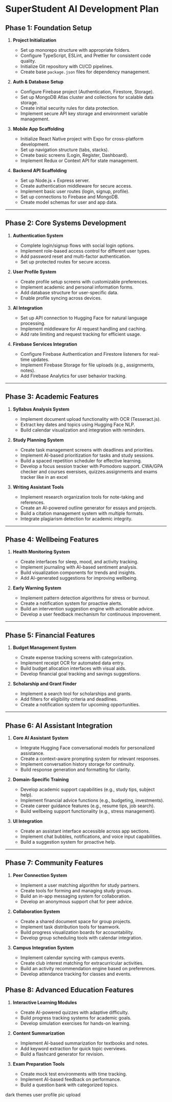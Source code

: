 # SuperStudent AI Development Plan

## Phase 1: Foundation Setup

1. **Project Initialization**
   - Set up monorepo structure with appropriate folders.
   - Configure TypeScript, ESLint, and Prettier for consistent code quality.
   - Initialize Git repository with CI/CD pipelines.
   - Create base `package.json` files for dependency management.

2. **Auth & Database Setup**
   - Configure Firebase project (Authentication, Firestore, Storage).
   - Set up MongoDB Atlas cluster and collections for scalable data storage.
   - Create initial security rules for data protection.
   - Implement secure API key storage and environment variable management.

3. **Mobile App Scaffolding**
   - Initialize React Native project with Expo for cross-platform development.
   - Set up navigation structure (tabs, stacks).
   - Create basic screens (Login, Register, Dashboard).
   - Implement Redux or Context API for state management.

4. **Backend API Scaffolding**
   - Set up Node.js + Express server.
   - Create authentication middleware for secure access.
   - Implement basic user routes (login, signup, profile).
   - Set up connections to Firebase and MongoDB.
   - Create model schemas for user and app data.

---

## Phase 2: Core Systems Development

1. **Authentication System**
   - Complete login/signup flows with social login options.
   - Implement role-based access control for different user types.
   - Add password reset and multi-factor authentication.
   - Set up protected routes for secure access.

2. **User Profile System**
   - Create profile setup screens with customizable preferences.
   - Implement academic and personal information forms.
   - Add database structure for user-specific data.
   - Enable profile syncing across devices.

3. **AI Integration**
   - Set up API connection to Hugging Face for natural language processing.
   - Implement middleware for AI request handling and caching.
   - Add rate limiting and request tracking for efficient usage.

4. **Firebase Services Integration**
   - Configure Firebase Authentication and Firestore listeners for real-time updates.
   - Implement Firebase Storage for file uploads (e.g., assignments, notes).
   - Add Firebase Analytics for user behavior tracking.

---

## Phase 3: Academic Features

1. **Syllabus Analysis System**
   - Implement document upload functionality with OCR (Tesseract.js).
   - Extract key dates and topics using Hugging Face NLP.
   - Build calendar visualization and integration with reminders.

2. **Study Planning System**
   - Create task management screens with deadlines and priorities.
   - Implement AI-based prioritization for tasks and study sessions.
   - Build a spaced repetition scheduler for effective learning.
   - Develop a focus session tracker with Pomodoro support.
   CWA/GPA checker and courses exersises, quizzes.assignments and exams tracker like in an excel

3. **Writing Assistant Tools**
   - Implement research organization tools for note-taking and references.
   - Create an AI-powered outline generator for essays and projects.
   - Build a citation management system with multiple formats.
   - Integrate plagiarism detection for academic integrity.

---

## Phase 4: Wellbeing Features

1. **Health Monitoring System**
   - Create interfaces for sleep, mood, and activity tracking.
   - Implement journaling with AI-based sentiment analysis.
   - Build visualization components for trends and insights.
   - Add AI-generated suggestions for improving wellbeing.

2. **Early Warning System**
   - Implement pattern detection algorithms for stress or burnout.
   - Create a notification system for proactive alerts.
   - Build an intervention suggestion engine with actionable advice.
   - Develop a user feedback mechanism for continuous improvement.

---

## Phase 5: Financial Features

1. **Budget Management System**
   - Create expense tracking screens with categorization.
   - Implement receipt OCR for automated data entry.
   - Build budget allocation interfaces with visual aids.
   - Develop financial goal tracking and savings suggestions.

2. **Scholarship and Grant Finder**
   - Implement a search tool for scholarships and grants.
   - Add filters for eligibility criteria and deadlines.
   - Create a notification system for upcoming opportunities.

---

## Phase 6: AI Assistant Integration

1. **Core AI Assistant System**
   - Integrate Hugging Face conversational models for personalized assistance.
   - Create a context-aware prompting system for relevant responses.
   - Implement conversation history storage for continuity.
   - Build response generation and formatting for clarity.

2. **Domain-Specific Training**
   - Develop academic support capabilities (e.g., study tips, subject help).
   - Implement financial advice functions (e.g., budgeting, investments).
   - Create career guidance features (e.g., resume tips, job search).
   - Build wellbeing support functionality (e.g., stress management).

3. **UI Integration**
   - Create an assistant interface accessible across app sections.
   - Implement chat bubbles, notifications, and voice input capabilities.
   - Build a suggestion system for proactive help.

---

## Phase 7: Community Features

1. **Peer Connection System**
   - Implement a user matching algorithm for study partners.
   - Create tools for forming and managing study groups.
   - Build an in-app messaging system for collaboration.
   - Develop an anonymous support chat for peer advice.

2. **Collaboration System**
   - Create a shared document space for group projects.
   - Implement task distribution tools for teamwork.
   - Build progress visualization boards for accountability.
   - Develop group scheduling tools with calendar integration.

3. **Campus Integration System**
   - Implement calendar syncing with campus events.
   - Create club interest matching for extracurricular activities.
   - Build an activity recommendation engine based on preferences.
   - Develop attendance tracking for classes and events.


## Phase 8: Advanced Education Features

1. **Interactive Learning Modules**
   - Create AI-powered quizzes with adaptive difficulty.
   - Build progress tracking systems for academic goals.
   - Develop simulation exercises for hands-on learning.

2. **Content Summarization**
   - Implement AI-based summarization for textbooks and notes.
   - Add keyword extraction for quick topic overviews.
   - Build a flashcard generator for revision.

3. **Exam Preparation Tools**
   - Create mock test environments with time tracking.
   - Implement AI-based feedback on performance.
   - Build a question bank with categorized topics.


dark themes
user profile pic upload

